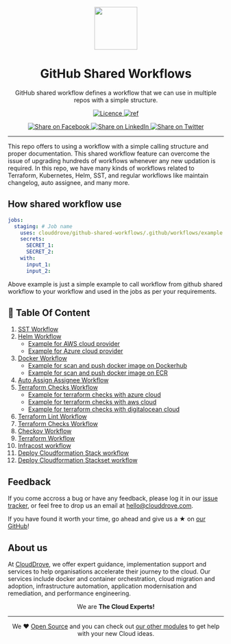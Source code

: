 <p align="center"> <img src="https://camo.githubusercontent.com/a47ec6a3814b0a78105e9b1130cea653cbf319913f4d321f7512a60c3a4c1df0/68747470733a2f2f63646e2e73766172756e2e6465762f67682f616374696f6e732d736d616c6c2e706e67" width="100" height="100"></p>

<h1 align="center">GitHub Shared Workflows</h1>

<p align="center">
GitHub shared workflow defines a workflow that we can use in multiple repos with a simple structure.
</p>

<p align="center">
<a href="LICENSE">
  <img src="https://img.shields.io/badge/License-APACHE-blue.svg" alt="Licence">
</a>
<a href="https://docs.github.com/en/actions/using-workflows/reusing-workflows">
  <img src="https://img.shields.io/badge/shared-workflow-green" alt="ref">
</a>
</p>

<p align="center">
<a href='https://facebook.com/sharer/sharer.php?u=https://github.com/clouddrove/github-shared-workflows'>
  <img title="Share on Facebook" src="https://user-images.githubusercontent.com/50652676/62817743-4f64cb80-bb59-11e9-90c7-b057252ded50.png" />
</a>
<a href='https://www.linkedin.com/shareArticle?mini=true&title=Github+Shared+Workflows&url=https://github.com/clouddrove/github-shared-workflows'>
  <img title="Share on LinkedIn" src="https://user-images.githubusercontent.com/50652676/62817742-4e339e80-bb59-11e9-87b9-a1f68cae1049.png" />
</a>
<a href='https://twitter.com/intent/tweet/?text=Github+Shared+Workflows&url=https://github.com/clouddrove/github-shared-workflows'>
  <img title="Share on Twitter" src="https://user-images.githubusercontent.com/50652676/62817740-4c69db00-bb59-11e9-8a79-3580fbbf6d5c.png" />
</a>
</p>

---

This repo offers to using a workflow with a simple calling structure and proper documentation. This shared workflow feature can overcome the issue of upgrading hundreds of workflows whenever any new updation is required. In this repo, we have many kinds of workflows related to Terraform, Kubernetes, Helm, SST, and regular workflows like maintain changelog, auto assignee, and many more.

## How shared workflow use
```yaml
jobs:
  staging: # Job name
    uses: clouddrove/github-shared-workflows/.github/workflows/example.yml@master
    secrets:
      SECRET_1:
      SECRET_2: 
    with:
      input_1:                 
      input_2:
```
Above example is just a simple example to call workflow from github shared workflow to your workflow and used in the jobs as per your requirements.

## 🚀 Table Of Content
1. [SST Workflow](https://github.com/clouddrove/github-shared-workflows/blob/master/docs/sst.md)   
2. [Helm Workflow](https://github.com/clouddrove/github-shared-workflows/blob/master/docs/helm.md)
   * [Example for AWS cloud provider](https://github.com/clouddrove/github-shared-workflows/blob/master/docs/helm.md#example-for-aws-cloud-provider)
   * [Example for Azure cloud provider](https://github.com/clouddrove/github-shared-workflows/blob/master/docs/helm.md#example-for-azure-cloud-provider) 
3. [Docker Workflow](https://github.com/clouddrove/github-shared-workflows/blob/master/docs/docker.md)
   * [Example for scan and push docker image on Dockerhub](https://github.com/clouddrove/github-shared-workflows/blob/master/docs/docker.md#example-for-scan-and-push-docker-image-on-dockerhub)
   * [Example for scan and push docker image on ECR](https://github.com/clouddrove/github-shared-workflows/blob/master/docs/docker.md#example-for-scan-and-push-docker-image-on-ecr)
4. [Auto Assign Assignee Workflow](https://github.com/clouddrove/github-shared-workflows/blob/master/docs/auto-assignee.md)
5. [Terraform Checks Workflow](https://github.com/clouddrove/github-shared-workflows/blob/master/docs/terraform-checks.md)
   * [Example for terraform checks with azure cloud](https://github.com/clouddrove/github-shared-workflows/blob/master/docs/terraform-checks.md#example-for-terraform-checks-with-azure-cloud)
   * [Example for terraform checks with aws cloud](https://github.com/clouddrove/github-shared-workflows/blob/master/docs/terraform-checks.md#example-for-terraform-checks-with-aws-cloud)
   * [Example for terraform checks with digitalocean cloud](https://github.com/clouddrove/github-shared-workflows/blob/master/docs/terraform-checks.md#example-for-terraform-checks-with-digitalocean-cloud)
6. [Terraform Lint Workflow](https://github.com/clouddrove/github-shared-workflows/blob/master/docs/terraform-lint.md)
7. [Terraform Checks Workflow](https://github.com/clouddrove/github-shared-workflows/blob/master/docs/terraform-checks.md)
7. [Checkov Workflow](https://github.com/clouddrove/github-shared-workflows/blob/master/docs/checkov.md)
8. [Terraform Workflow](https://github.com/clouddrove/github-shared-workflows/blob/master/docs/terraform_workflow.md)
9. [Infracost workflow](https://github.com/clouddrove/github-shared-workflows/blob/master/docs/infracost.md)
10. [ Deploy Cloudformation Stack workflow](https://github.com/clouddrove/github-shared-workflows/blob/master/docs/deploy-cloudformation.md)
11. [ Deploy Cloudformation Stackset workflow](https://github.com/clouddrove/github-shared-workflows/blob/master/docs/deploy-cloudformation-stackset.md)

## Feedback 
If you come accross a bug or have any feedback, please log it in our [issue tracker](https://github.com/clouddrove/github-shared-workflows/issues), or feel free to drop us an email at [hello@clouddrove.com](mailto:hello@clouddrove.com).

If you have found it worth your time, go ahead and give us a ★ on [our GitHub](https://github.com/clouddrove/github-shared-workflows)!

## About us

At [CloudDrove][website], we offer expert guidance, implementation support and services to help organisations accelerate their journey to the cloud. Our services include docker and container orchestration, cloud migration and adoption, infrastructure automation, application modernisation and remediation, and performance engineering.

<p align="center">We are <b> The Cloud Experts!</b></p>
<hr />
<p align="center">We ❤️  <a href="https://github.com/clouddrove">Open Source</a> and you can check out <a href="https://github.com/clouddrove">our other modules</a> to get help with your new Cloud ideas.</p>

  [website]: https://clouddrove.com
  [github]: https://github.com/clouddrove
  [linkedin]: https://cpco.io/linkedin
  [twitter]: https://twitter.com/clouddrove/
  [email]: https://clouddrove.com/contact-us.html
  [terraform_modules]: https://github.com/clouddrove?utf8=%E2%9C%93&q=terraform-&type=&language=
